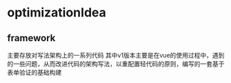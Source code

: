 # optimizationIdea

<h2>framework</h2>
主要存放对写法架构上的一系列代码
其中v1版本主要是在vue的使用过程中，遇到的一些问题，从而改进代码的架构写法，以重配置轻代码的原则，编写的一套基于表单验证的基础构建
